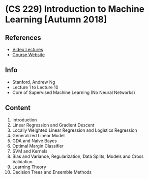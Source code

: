 # (CS 229) Introduction to Machine Learning [Autumn 2018]

## References
* [Video Lectures](https://www.youtube.com/playlist?list=PLoROMvodv4rMiGQp3WXShtMGgzqpfVfbU)
* [Course Website](http://cs229.stanford.edu/syllabus-autumn2018.html)

## Info
- Stanford, Andrew Ng
- Lecture 1 to Lecture 10
- Core of Supervised Machine Learning (No Neural Networks)

## Content
1. Introduction
2. Linear Regression and Gradient Descent
3. Locally Weighted Linear Regression and Logistics Regression
4. Generalized Linear Model
5. GDA and Naive Bayes
6. Optimal Margin Classifier
7. SVM and Kernels
8. Bias and Variance, Regularization, Data Splits, Models and Cross Validation
9. Learning Theory 
10. Decision Trees and Ensemble Methods
